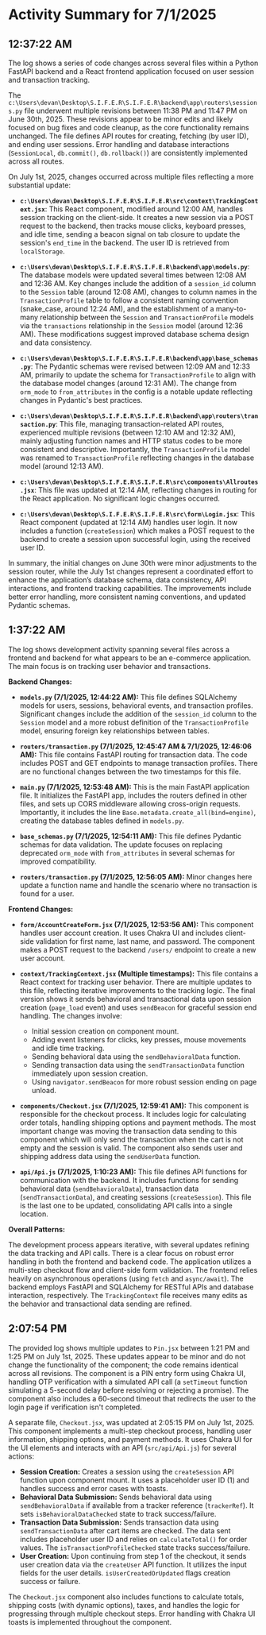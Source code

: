 # Activity Summary for 7/1/2025

## 12:37:22 AM
The log shows a series of code changes across several files within a Python FastAPI backend and a React frontend application focused on user session and transaction tracking.

The `c:\Users\devan\Desktop\S.I.F.E.R\S.I.F.E.R\backend\app\routers\sessions.py` file underwent multiple revisions between 11:38 PM and 11:47 PM on June 30th, 2025.  These revisions appear to be minor edits and likely focused on bug fixes and code cleanup, as the core functionality remains unchanged. The file defines API routes for creating, fetching (by user ID), and ending user sessions.  Error handling and database interactions (`SessionLocal`, `db.commit()`, `db.rollback()`) are consistently implemented across all routes.

On July 1st, 2025, changes occurred across multiple files reflecting a more substantial update:

* **`c:\Users\devan\Desktop\S.I.F.E.R\S.I.F.E.R\src\context\TrackingContext.jsx`**: This React component, modified around 12:00 AM, handles session tracking on the client-side. It creates a new session via a POST request to the backend, then tracks mouse clicks, keyboard presses, and idle time, sending a beacon signal on tab closure to update the session's `end_time` in the backend.  The user ID is retrieved from `localStorage`.

* **`c:\Users\devan\Desktop\S.I.F.E.R\S.I.F.E.R\backend\app\models.py`**:  The database models were updated several times between 12:08 AM and 12:36 AM. Key changes include the addition of a `session_id` column to the `Session` table (around 12:08 AM), changes to column names in the `TransactionProfile` table to follow a consistent naming convention (snake_case, around 12:24 AM), and the establishment of a many-to-many relationship between the `Session` and `TransactionProfile` models via the `transactions` relationship in the `Session` model (around 12:36 AM). These modifications suggest improved database schema design and data consistency.

* **`c:\Users\devan\Desktop\S.I.F.E.R\S.I.F.E.R\backend\app\base_schemas.py`**:  The Pydantic schemas were revised between 12:09 AM and 12:33 AM, primarily to update the schema for `TransactionProfile` to align with the database model changes (around 12:31 AM). The change from `orm_mode` to `from_attributes` in the config is a notable update reflecting changes in Pydantic's best practices.

* **`c:\Users\devan\Desktop\S.I.F.E.R\S.I.F.E.R\backend\app\routers\transaction.py`**:  This file, managing transaction-related API routes, experienced multiple revisions (between 12:10 AM and 12:32 AM), mainly adjusting function names and HTTP status codes to be more consistent and descriptive.  Importantly, the `TransactionProfile` model was renamed to `TransactionProfile` reflecting changes in the database model (around 12:13 AM).


* **`c:\Users\devan\Desktop\S.I.F.E.R\S.I.F.E.R\src\components\Allroutes.jsx`**: This file was updated at 12:14 AM, reflecting changes in routing for the React application.  No significant logic changes occurred.

* **`c:\Users\devan\Desktop\S.I.F.E.R\S.I.F.E.R\src\form\Login.jsx`**:  This React component (updated at 12:14 AM) handles user login. It now includes a function (`createSession`) which makes a POST request to the backend to create a session upon successful login, using the received user ID.


In summary, the initial changes on June 30th were minor adjustments to the session router, while the July 1st changes represent a coordinated effort to enhance the application’s database schema, data consistency, API interactions, and frontend tracking capabilities. The improvements include better error handling, more consistent naming conventions, and updated Pydantic schemas.


## 1:37:22 AM
The log shows development activity spanning several files across a frontend and backend for what appears to be an e-commerce application.  The main focus is on tracking user behavior and transactions.

**Backend Changes:**

* **`models.py` (7/1/2025, 12:44:22 AM):** This file defines SQLAlchemy models for users, sessions, behavioral events, and transaction profiles.  Significant changes include the addition of the `session_id` column to the `Session` model and a more robust definition of the `TransactionProfile` model, ensuring foreign key relationships between tables.


* **`routers/transaction.py` (7/1/2025, 12:45:47 AM & 7/1/2025, 12:46:06 AM):**  This file contains FastAPI routing for transaction data.  The code includes POST and GET endpoints to manage transaction profiles. There are no functional changes between the two timestamps for this file.


* **`main.py` (7/1/2025, 12:53:48 AM):** This is the main FastAPI application file.  It initializes the FastAPI app, includes the routers defined in other files, and sets up CORS middleware allowing cross-origin requests.  Importantly, it includes the line `Base.metadata.create_all(bind=engine)`, creating the database tables defined in `models.py`.


* **`base_schemas.py` (7/1/2025, 12:54:11 AM):** This file defines Pydantic schemas for data validation.  The update focuses on replacing deprecated `orm_mode` with `from_attributes` in several schemas for improved compatibility.


* **`routers/transaction.py` (7/1/2025, 12:56:05 AM):** Minor changes here update a function name and handle the scenario where no transaction is found for a user.

**Frontend Changes:**

* **`form/AccountCreateForm.jsx` (7/1/2025, 12:53:56 AM):** This component handles user account creation.  It uses Chakra UI and includes client-side validation for first name, last name, and password. The component makes a POST request to the backend `/users/` endpoint to create a new user account.


* **`context/TrackingContext.jsx` (Multiple timestamps):** This file contains a React context for tracking user behavior.  There are multiple updates to this file, reflecting iterative improvements to the tracking logic. The final version shows it sends behavioral and transactional data upon session creation (`page_load` event) and uses `sendBeacon` for graceful session end handling.  The changes involve:
    * Initial session creation on component mount.
    * Adding event listeners for clicks, key presses, mouse movements and idle time tracking.
    * Sending behavioral data using the `sendBehavioralData` function.
    * Sending transaction data using the `sendTransactionData` function immediately upon session creation.
    * Using `navigator.sendBeacon` for more robust session ending on page unload.


* **`components/Checkout.jsx` (7/1/2025, 12:59:41 AM):** This component is responsible for the checkout process.  It includes logic for calculating order totals, handling shipping options and payment methods.  The most important change was moving the transaction data sending to this component which will only send the transaction when the cart is not empty and the session is valid. The component also sends user and shipping address data using the `sendUserData` function.


* **`api/Api.js` (7/1/2025, 1:10:23 AM):** This file defines API functions for communication with the backend.  It includes functions for sending behavioral data (`sendBehavioralData`), transaction data (`sendTransactionData`), and creating sessions (`createSession`).  This file is the last one to be updated, consolidating API calls into a single location.



**Overall Patterns:**

The development process appears iterative, with several updates refining the data tracking and API calls. There is a clear focus on robust error handling in both the frontend and backend code.  The application utilizes a multi-step checkout flow and client-side form validation.  The frontend relies heavily on asynchronous operations (using `fetch` and `async/await`).  The backend employs FastAPI and SQLAlchemy for RESTful APIs and database interaction, respectively.  The `TrackingContext` file receives many edits as the behavior and transactional data sending are refined.


## 2:07:54 PM
The provided log shows multiple updates to `Pin.jsx` between 1:21 PM and 1:25 PM on July 1st, 2025.  These updates appear to be minor and do not change the functionality of the component; the code remains identical across all revisions. The component is a PIN entry form using Chakra UI, handling OTP verification with a simulated API call (a `setTimeout` function simulating a 5-second delay before resolving or rejecting a promise).  The component also includes a 60-second timeout that redirects the user to the login page if verification isn't completed.


A separate file, `Checkout.jsx`,  was updated at 2:05:15 PM on July 1st, 2025. This component implements a multi-step checkout process, handling user information, shipping options, and payment methods.  It uses Chakra UI for the UI elements and interacts with an API (`src/api/Api.js`) for several actions:


* **Session Creation:** Creates a session using the `createSession` API function upon component mount.  It uses a placeholder user ID (1) and handles success and error cases with toasts.
* **Behavioral Data Submission:** Sends behavioral data using `sendBehavioralData` if available from a tracker reference (`trackerRef`). It sets `isBehavioralDataChecked` state to track success/failure.
* **Transaction Data Submission:** Sends transaction data using `sendTransactionData` after cart items are checked.  The data sent includes placeholder user ID and relies on `calculateTotal()` for order values.  The `isTransactionProfileChecked` state tracks success/failure.
* **User Creation:** Upon continuing from step 1 of the checkout, it sends user creation data via the `createUser` API function.  It utilizes the input fields for the user details.  `isUserCreatedOrUpdated` flags creation success or failure.


The `Checkout.jsx` component also includes functions to calculate totals, shipping costs (with dynamic options), taxes, and handles the logic for progressing through multiple checkout steps.  Error handling with Chakra UI toasts is implemented throughout the component.
